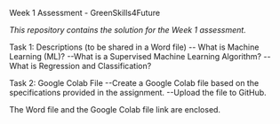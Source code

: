 Week 1 Assessment - GreenSkills4Future

*This repository contains the solution for the Week 1 assessment.*

Task 1: Descriptions (to be shared in a Word file)
-- What is Machine Learning (ML)?
--What is a Supervised Machine Learning Algorithm?
--What is Regression and Classification?

Task 2: Google Colab File
--Create a Google Colab file based on the specifications provided in the assignment.
--Upload the file to GitHub.

The Word file and the Google Colab file link are enclosed.

